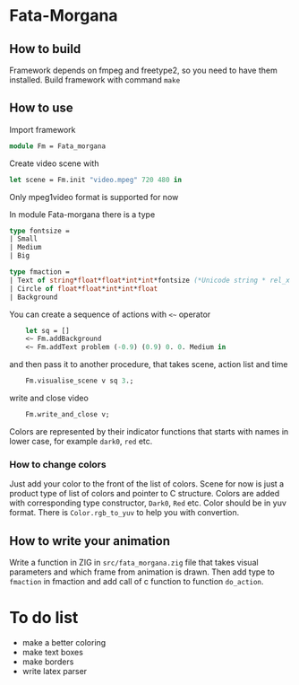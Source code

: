 # Fata-Morgana

## How to build
Framework depends on fmpeg and freetype2, so you need to have them installed.
Build framework with command `make`

## How to use
Import framework
```ocaml
module Fm = Fata_morgana
```

Create video scene with
```ocaml
let scene = Fm.init "video.mpeg" 720 480 in
```
Only mpeg1video format is supported for now

In module Fata-morgana there is a type
```ocaml
type fontsize =
| Small
| Medium
| Big

type fmaction =
| Text of string*float*float*int*int*fontsize (*Unicode string * rel_x * rel_y * start * duration*)
| Circle of float*float*int*int*float
| Background
```

You can create a sequence of actions with `<~` operator
```ocaml
    let sq = []
    <~ Fm.addBackground
    <~ Fm.addText problem (-0.9) (0.9) 0. 0. Medium in
```

and then pass it to another procedure, that takes scene, action list and time
```ocaml
    Fm.visualise_scene v sq 3.;
```

write and close video
```ocaml
    Fm.write_and_close v;
```

Colors are represented by their indicator functions that starts with names in
lower case, for example `dark0`, `red` etc.

### How to change colors
Just add your color to the front of the list of colors. Scene for now is
just a product type of list of colors and pointer to C structure. Colors are
added with corresponding type constructor, `Dark0`, `Red` etc. Color should
be in yuv format. There is `Color.rgb_to_yuv` to help you with convertion.

## How to write your animation
Write a function in ZIG in `src/fata_morgana.zig` file that takes visual
parameters and which frame from animation is drawn. Then add type to `fmaction`
in fmaction and add call of c function to function `do_action`.

# To do list
- make a better coloring
- make text boxes
- make borders
- write latex parser
